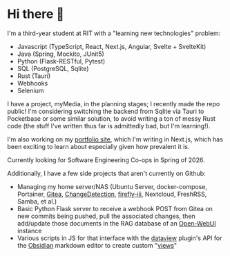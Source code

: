 # Hi there 👋

I'm a third-year student at RIT with a "learning new technologies" problem:

- Javascript (TypeScript, React, Next.js, Angular, Svelte + SvelteKit)
- Java (Spring, Mockito, JUnit5)
- Python (Flask-RESTful, Pytest)
- SQL (PostgreSQL, Sqlite)
- Rust (Tauri)
- Webhooks
- Selenium

I have a project, myMedia, in the planning stages; I recently made the repo public! I'm considering switching the backend from Sqlite via Tauri to Pocketbase or some similar solution, to avoid writing a ton of messy Rust code (the stuff I've written thus far is admittedly bad, but I'm learning!).

I'm also working on my [portfolio site](https://www.briggstucker.com), which I'm writing in Next.js, which has been exciting to learn about especially given how prevalent it is.

Currently looking for Software Engineering Co-ops in Spring of 2026.

Additionally, I have a few side projects that aren't currently on Github:

- Managing my home server/NAS (Ubuntu Server, docker-compose, Portainer, [Gitea](https://about.gitea.com), [ChangeDetection](https://github.com/dgtlmoon/changedetection.io), [firefly-iii](https://github.com/firefly-iii/firefly-iii), Nextcloud, FreshRSS, Samba, et al.)
- Basic Python Flask server to receive a webhook POST from Gitea on new commits being pushed, pull the associated changes, then add/update those documents in the RAG database of an [Open-WebUI](https://github.com/open-webui/open-webui) instance
- Various scripts in JS for that interface with the [dataview](https://github.com/blacksmithgu/obsidian-dataview) plugin's API for the [Obsidian](https://obsidian.md) markdown editor to create custom "[views](https://blacksmithgu.github.io/obsidian-dataview/api/code-reference/)"

<!--
**lumitry/lumitry** is a ✨ _special_ ✨ repository because its `README.md` (this file) appears on your GitHub profile.

Here are some ideas to get you started:

- 🔭 I’m currently working on ...
- 🌱 I’m currently learning ...
- 👯 I’m looking to collaborate on ...
- 🤔 I’m looking for help with ...
- 💬 Ask me about ...
- 📫 How to reach me: ...
- 😄 Pronouns: ...
- ⚡ Fun fact: ...
-->
